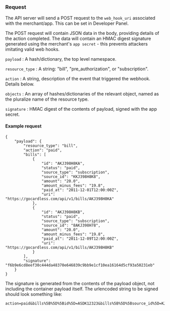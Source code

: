 ### Request

The API server will send a POST request to the `web_hook_uri` associated with the merchant/app. This can be set in Developer Panel.

The POST request will contain JSON data in the body, providing details of the action completed. The data will contain an HMAC digest signature generated using the merchant's `app secret` - this prevents attackers imitating valid web hooks.

`payload`
:	A hash/dictionary, the top level namespace.

`resource_type`
:	A string: "bill", "pre_authorization", or "subscription".

`action`
:	A string, description of the event that triggered the webhook. Details below.

`objects`
:	An array of hashes/dictionaries of the relevant object, named as the pluralize name of the resource type.

`signature`
:	HMAC digest of the contents of payload, signed with the app secret.

#### Example request

	{
	    "payload": {
	        "resource_type": "bill",
	        "action": "paid",
	        "bills": [
	            {
	                "id": "AKJ398H8KA",
	                "status": "paid",
	                "source_type": "subscription",
	                "source_id": "KKJ398H8K8",
	                "amount": "20.0",
	                "amount_minus_fees": "19.8",
	                "paid_at": "2011-12-01T12:00:00Z",
	                "uri": "https://gocardless.com/api/v1/bills/AKJ398H8KA"
	            },
	            {
	                "id": "AKJ398H8KB",
	                "status": "paid",
	                "source_type": "subscription",
	                "source_id": "8AKJ398H78",
	                "amount": "20.0",
	                "amount_minus_fees": "19.8",
	                "paid_at": "2011-12-09T12:00:00Z",
	                "uri": "https://gocardless.com/api/v1/bills/AKJ398H8KB"
	            }
	        ],
	        "signature": "f6b9e6cd8eef30c444da48370e646839c9bb9e1cf10ea16164d5cf93a50231eb"
	    }
	}
	
The signature is generated from the contents of the payload object, not including the container payload itself. The urlencoded string to be signed should look something like:

	action=paid&bills%5B%5D%5Bid%5D=ASDK12323&bills%5B%5D%5Bsource_id%5D=KJHAD978A&bills%5B%5D%5Bsource_type%5D=subscription&bills%5B%5D%5Bstatus%5D=paid&bills%5B%5D%5Buri%5D=https%3A%2F%2Fgocardless.com%2Fapi%2Fv1%2Fbills%2F1&resource_type=bill